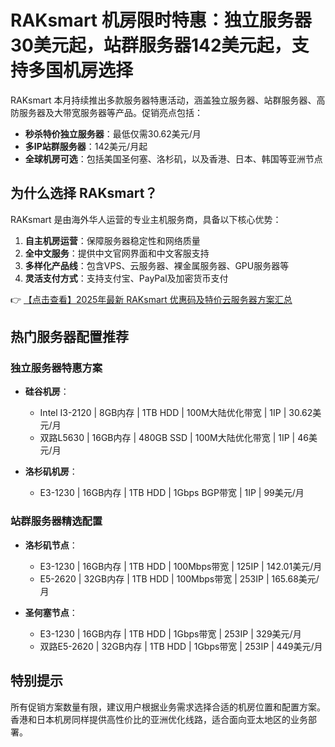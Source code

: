 # RAKsmart 机房限时特惠：独立服务器30美元起，站群服务器142美元起，支持多国机房选择

RAKsmart 本月持续推出多款服务器特惠活动，涵盖独立服务器、站群服务器、高防服务器及大带宽服务器等产品。促销亮点包括：

- **秒杀特价独立服务器**：最低仅需30.62美元/月
- **多IP站群服务器**：142美元/月起
- **全球机房可选**：包括美国圣何塞、洛杉矶，以及香港、日本、韩国等亚洲节点

## 为什么选择 RAKsmart？

RAKsmart 是由海外华人运营的专业主机服务商，具备以下核心优势：

1. **自主机房运营**：保障服务器稳定性和网络质量
2. **全中文服务**：提供中文官网界面和中文客服支持
3. **多样化产品线**：包含VPS、云服务器、裸金属服务器、GPU服务器等
4. **灵活支付方式**：支持支付宝、PayPal及加密货币支付

👉 [【点击查看】2025年最新 RAKsmart 优惠码及特价云服务器方案汇总](https://bit.ly/raksmart)

## 热门服务器配置推荐

### 独立服务器特惠方案

- **硅谷机房**：
  - Intel I3-2120 | 8GB内存 | 1TB HDD | 100M大陆优化带宽 | 1IP | 30.62美元/月
  - 双路L5630 | 16GB内存 | 480GB SSD | 100M大陆优化带宽 | 1IP | 46美元/月

- **洛杉矶机房**：
  - E3-1230 | 16GB内存 | 1TB HDD | 1Gbps BGP带宽 | 1IP | 99美元/月

### 站群服务器精选配置

- **洛杉矶节点**：
  - E3-1230 | 16GB内存 | 1TB HDD | 100Mbps带宽 | 125IP | 142.01美元/月
  - E5-2620 | 32GB内存 | 1TB HDD | 100Mbps带宽 | 253IP | 165.68美元/月

- **圣何塞节点**：
  - E3-1230 | 16GB内存 | 1TB HDD | 1Gbps带宽 | 253IP | 329美元/月
  - 双路E5-2620 | 32GB内存 | 1TB HDD | 1Gbps带宽 | 253IP | 449美元/月

## 特别提示

所有促销方案数量有限，建议用户根据业务需求选择合适的机房位置和配置方案。香港和日本机房同样提供高性价比的亚洲优化线路，适合面向亚太地区的业务部署。